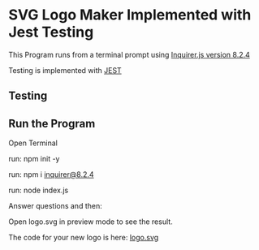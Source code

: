# SVG Logo Maker Implemented with Jest Testing

This Program runs from a terminal prompt using [Inquirer.js version 8.2.4](https://www.npmjs.com/package/inquirer/v/8.2.4)


Testing is implemented with [JEST](https://jestjs.io/docs/getting-started)

## Testing

## Run the Program

Open Terminal

run: npm init -y

run: npm i inquirer@8.2.4

run: node index.js

Answer questions and then: 

Open logo.svg in preview mode to see the result.

The code for your new logo is here:  [logo.svg](logo.svg)



